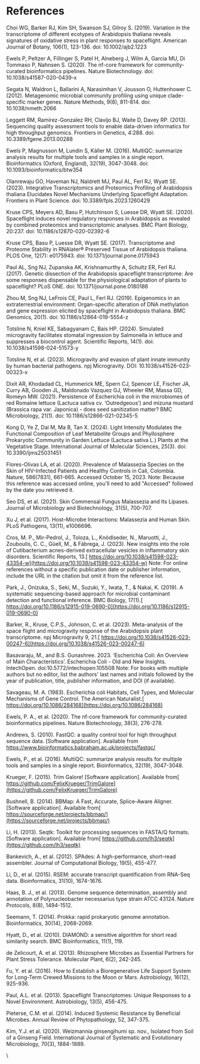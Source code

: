 # References

Choi WG, Barker RJ, Kim SH, Swanson SJ, Gilroy S. (2019). Variation in the transcriptome of different ecotypes of Arabidopsis thaliana reveals signatures of oxidative stress in plant responses to spaceflight. American Journal of Botany, 106(1), 123-136. doi: 10.1002/ajb2.1223

Ewels P, Peltzer A, Fillinger S, Patel H, Alneberg J, Wilm A, Garcia MU, Di Tommaso P, Nahnsen S. (2020). The nf-core framework for community-curated bioinformatics pipelines. Nature Biotechnology. doi: 10.1038/s41587-020-0439-x

Segata N, Waldron L, Ballarini A, Narasimhan V, Jousson O, Huttenhower C. (2012). Metagenomic microbial community profiling using unique clade-specific marker genes. Nature Methods, 9(8), 811-814. doi: 10.1038/nmeth.2066

Leggett RM, Ramirez-Gonzalez RH, Clavijo BJ, Waite D, Davey RP. (2013). Sequencing quality assessment tools to enable data-driven informatics for high throughput genomics. Frontiers in Genetics, 4:288. doi: 10.3389/fgene.2013.00288

Ewels P, Magnusson M, Lundin S, Käller M. (2016). MultiQC: summarize analysis results for multiple tools and samples in a single report. Bioinformatics (Oxford, England), 32(19), 3047-3048. doi: 10.1093/bioinformatics/btw354

Olanrewaju GO, Haveman NJ, Naldrett MJ, Paul AL, Ferl RJ, Wyatt SE. (2023). Integrative Transcriptomics and Proteomics Profiling of Arabidopsis thaliana Elucidates Novel Mechanisms Underlying Spaceflight Adaptation. Frontiers in Plant Science. doi: 10.3389/fpls.2023.1260429

Kruse CPS, Meyers AD, Basu P, Hutchinson S, Luesse DR, Wyatt SE. (2020). Spaceflight induces novel regulatory responses in Arabidopsis as revealed by combined proteomics and transcriptomic analyses. BMC Plant Biology, 20:237. doi: 10.1186/s12870-020-02392-6

Kruse CPS, Basu P, Luesse DR, Wyatt SE. (2017). Transcriptome and Proteome Stability in RNAlater® Preserved Tissue of Arabidopsis thaliana. PLOS One, 12(7): e0175943. doi: 10.1371/journal.pone.0175943

Paul AL, Sng NJ, Zupanska AK, Krishnamurthy A, Schultz ER, Ferl RJ. (2017). Genetic dissection of the Arabidopsis spaceflight transcriptome: Are some responses dispensable for the physiological adaptation of plants to spaceflight? PLoS ONE. doi: 10.1371/journal.pone.0180186

Zhou M, Sng NJ, LeFrois CE, Paul L, Ferl RJ. (2019). Epigenomics in an extraterrestrial environment: Organ-specific alteration of DNA methylation and gene expression elicited by spaceflight in Arabidopsis thaliana. BMC Genomics, 20(1). doi: 10.1186/s12864-019-5554-z

Totsline N, Kniel KE, Sabagyanam C, Bais HP. (2024). Simulated microgravity facilitates stomatal ingression by Salmonella in lettuce and suppresses a biocontrol agent. Scientific Reports, 14(1). doi: 10.1038/s41598-024-51573-y

Totsline N, et al. (2023). Microgravity and evasion of plant innate immunity by human bacterial pathogens. npj Microgravity. DOI: 10.1038/s41526-023-00323-x

Dixit AR, Khodadad CL, Hummerick ME, Spern CJ, Spencer LE, Fischer JA, Curry AB, Gooden JL, Maldonado Vazquez GJ, Wheeler RM, Massa GD, Romeyn MW. (2021). Persistence of Escherichia coli in the microbiomes of red Romaine lettuce (Lactuca sativa cv. ‘Outredgeous’) and mizuna mustard (Brassica rapa var. Japonica) - does seed sanitization matter? BMC Microbiology, 21(1). doi: 10.1186/s12866-021-02345-5

Kong D, Ye Z, Dai M, Ma B, Tan X. (2024). Light Intensity Modulates the Functional Composition of Leaf Metabolite Groups and Phyllosphere Prokaryotic Community in Garden Lettuce (Lactuca sativa L.) Plants at the Vegetative Stage. International Journal of Molecular Sciences, 25(3). doi: 10.3390/ijms25031451

Flores-Olivas LA, et al. (2020). Prevalence of Malassezia Species on the Skin of HIV-Infected Patients and Healthy Controls in Cali, Colombia. Nature, 586(7831), 661-665. Accessed October 15, 2023. Note: Because this reference was accessed online, you'll need to add "Accessed" followed by the date you retrieved it.

Seo DS, et al. (2021). Skin Commensal Fungus Malassezia and Its Lipases. Journal of Microbiology and Biotechnology, 31(5), 700-707.

Xu J, et al. (2017). Host–Microbe Interactions: Malassezia and Human Skin. PLoS Pathogens, 13(11), e1006696.

Cros, M. P., Mir-Pedrol, J., Toloza, L., Knödlseder, N., Maruotti, J., Zouboulis, C. C., Güell, M., & Fábrega, J. (2023). New insights into the role of Cutibacterium acnes-derived extracellular vesicles in inflammatory skin disorders. Scientific Reports, 13.[ https://doi.org/10.1038/s41598-023-43354-w](https://doi.org/10.1038/s41598-023-43354-w) Note: For online references without a specific publication date or publisher information, include the URL in the citation but omit it from the reference list.

Park, J., Onizuka, S., Seki, M., Suzuki, Y., Iwata, T., & Nakai, K. (2019). A systematic sequencing-based approach for microbial contaminant detection and functional inference. BMC Biology, 17(1).[ https://doi.org/10.1186/s12915-019-0690-0](https://doi.org/10.1186/s12915-019-0690-0)

Barker, R., Kruse, C.P.S., Johnson, C. et al. (2023). Meta-analysis of the space flight and microgravity response of the Arabidopsis plant transcriptome. npj Microgravity 9, 21.[ https://doi.org/10.1038/s41526-023-00247-6](https://doi.org/10.1038/s41526-023-00247-6)

Basavaraju, M., and B.S. Gunashree. 2023. ‘Escherichia Coli: An Overview of Main Characteristics’. Escherichia Coli - Old and New Insights. IntechOpen. doi:10.5772/intechopen.105508 Note: For books with multiple authors but no editor, list the authors' last names and initials followed by the year of publication, title, publisher information, and DOI (if available).

Savageau, M. A. (1983). Escherichia coli Habitats, Cell Types, and Molecular Mechanisms of Gene Control. The American Naturalist.[ https://doi.org/10.1086/284168](https://doi.org/10.1086/284168)

Ewels, P. A., et al. (2020). The nf-core framework for community-curated bioinformatics pipelines. Nature Biotechnology, 38(3), 276-278.

Andrews, S. (2010). FastQC: a quality control tool for high throughput sequence data. \[Software application]. Available from https://www.bioinformatics.babraham.ac.uk/projects/fastqc/

Ewels, P., et al. (2016). MultiQC: summarize analysis results for multiple tools and samples in a single report. Bioinformatics, 32(19), 3047-3048.

Krueger, F. (2015). Trim Galore! \[Software application]. Available from[ https://github.com/FelixKrueger/TrimGalore](https://github.com/FelixKrueger/TrimGalore)

Bushnell, B. (2014). BBMap: A Fast, Accurate, Splice-Aware Aligner. \[Software application]. Available from[ https://sourceforge.net/projects/bbmap/](https://sourceforge.net/projects/bbmap/)

Li, H. (2013). Seqtk: Toolkit for processing sequences in FASTA/Q formats. \[Software application]. Available from[ https://github.com/lh3/seqtk](https://github.com/lh3/seqtk)

Bankevich, A., et al. (2012). SPAdes: A high-performance, short-read assembler. Journal of Computational Biology, 19(5), 455-477.

Li, D., et al. (2015). RSEM: accurate transcript quantification from RNA-Seq data. Bioinformatics, 31(10), 1674-1676.

Haas, B. J., et al. (2013). Genome sequence determination, assembly and annotation of Polynucleobacter necessarius type strain ATCC 43124. Nature Protocols, 8(8), 1494-1512.

Seemann, T. (2014). Prokka: rapid prokaryotic genome annotation. Bioinformatics, 30(14), 2068-2069.

Hyatt, D., et al. (2010). DIAMOND: a sensitive algorithm for short read similarity search. BMC Bioinformatics, 11(1), 119.

de Zelicourt, A. et al. (2013). Rhizosphere Microbes as Essential Partners for Plant Stress Tolerance. Molecular Plant, 6(2), 242-245.

Fu, Y. et al. (2016). How to Establish a Bioregenerative Life Support System for Long-Term Crewed Missions to the Moon or Mars. Astrobiology, 16(12), 925-936.

Paul, A.L. et al. (2013). Spaceflight Transcriptomes: Unique Responses to a Novel Environment. Astrobiology, 13(5), 456-475.

Pieterse, C.M. et al. (2014). Induced Systemic Resistance by Beneficial Microbes. Annual Review of Phytopathology, 52, 347-375.

Kim, Y.J. et al. (2020). Weizmannia ginsengihumi sp. nov., Isolated from Soil of a Ginseng Field. International Journal of Systematic and Evolutionary Microbiology, 70(3), 1884-1889.

\












